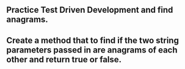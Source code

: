 ## Practice Test Driven Development and find anagrams.
## Create a method that to find if the two string parameters passed in are anagrams of each other and return true or false.
